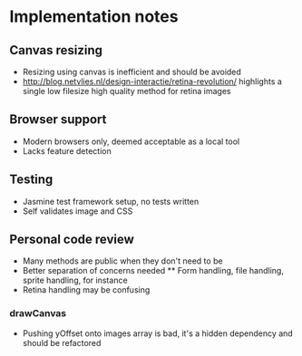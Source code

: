 # Implementation notes

## Canvas resizing
* Resizing using canvas is inefficient and should be avoided
* http://blog.netvlies.nl/design-interactie/retina-revolution/ highlights a single low filesize high quality method for retina images

## Browser support
* Modern browsers only, deemed acceptable as a local tool
* Lacks feature detection

## Testing
* Jasmine test framework setup, no tests written
* Self validates image and CSS

## Personal code review
* Many methods are public when they don't need to be
* Better separation of concerns needed
** Form handling, file handling, sprite handling, for instance
* Retina handling may be confusing

### drawCanvas
* Pushing yOffset onto images array is bad, it's a hidden dependency and should be refactored